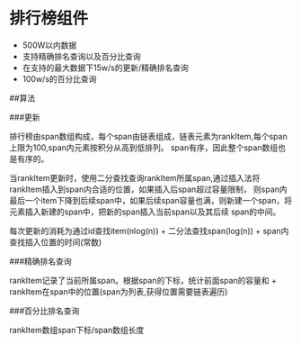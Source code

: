 # 排行榜组件

* 500W以内数据
* 支持精确排名查询以及百分比查询
* 在支持的最大数据下15w/s的更新/精确排名查询
* 100w/s的百分比查询

##算法

###更新

排行榜由span数组构成，每个span由链表组成，链表元素为rankItem,每个span上限为100,span内元素按积分从高到低排列。
span有序，因此整个span数组也是有序的。

当rankItem更新时，使用二分查找查询rankItem所属span,通过插入法将rankItem插入到span内合适的位置，如果插入后span超过容量限制，
则span内最后一个item下降到后续span中，如果后续span容量也满，则新建一个span，将元素插入新建的span中，把新的span插入当前span以及其后续
span的中间。

每次更新的消耗为通过id查找item(nlog(n)) + 二分法查找span(log(n)) + span内查找插入位置的时间(常数)

###精确排名查询

rankItem记录了当前所属span。根据span的下标，统计前面span的容量和 + rankItem在span中的位置(span为列表,获得位置需要链表遍历)

###百分比排名查询

rankItem数组span下标/span数组长度








